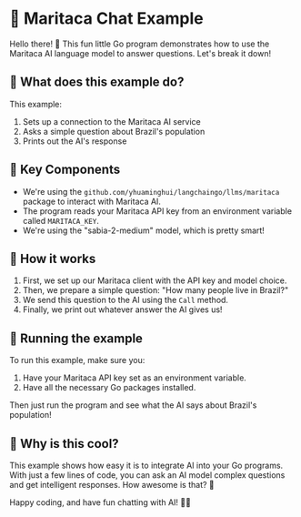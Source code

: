 # 🦜 Maritaca Chat Example

Hello there! 👋 This fun little Go program demonstrates how to use the Maritaca AI language model to answer questions. Let's break it down!

## 🎯 What does this example do?

This example:
1. Sets up a connection to the Maritaca AI service
2. Asks a simple question about Brazil's population
3. Prints out the AI's response

## 🔑 Key Components

- We're using the `github.com/yhuaminghui/langchaingo/llms/maritaca` package to interact with Maritaca AI.
- The program reads your Maritaca API key from an environment variable called `MARITACA_KEY`.
- We're using the "sabia-2-medium" model, which is pretty smart!

## 🚀 How it works

1. First, we set up our Maritaca client with the API key and model choice.
2. Then, we prepare a simple question: "How many people live in Brazil?"
3. We send this question to the AI using the `Call` method.
4. Finally, we print out whatever answer the AI gives us!

## 🎉 Running the example

To run this example, make sure you:
1. Have your Maritaca API key set as an environment variable.
2. Have all the necessary Go packages installed.

Then just run the program and see what the AI says about Brazil's population!

## 🤔 Why is this cool?

This example shows how easy it is to integrate AI into your Go programs. With just a few lines of code, you can ask an AI model complex questions and get intelligent responses. How awesome is that? 🎈

Happy coding, and have fun chatting with AI! 🤖💬
